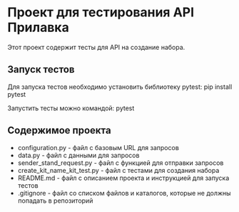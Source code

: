 # Проект для тестирования API Прилавка

Этот проект содержит тесты для API на создание набора.

## Запуск тестов

Для запуска тестов необходимо установить библиотеку pytest: pip install pytest

Запустить тесты можно командой:
pytest


## Содержимое проекта

* configuration.py - файл с базовым URL для запросов
* data.py - файл с данными для запросов
* sender_stand_request.py - файл с функцией для отправки запросов
* create_kit_name_kit_test.py - файл с тестами для создания набора
* README.md - файл с описанием проекта и инструкцией для запуска тестов
* .gitignore - файл со списком файлов и каталогов, которые не должны попадать в репозиторий